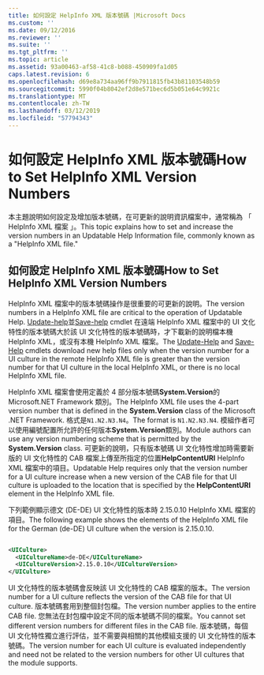 ```yaml
---
title: 如何設定 HelpInfo XML 版本號碼 |Microsoft Docs
ms.custom: ''
ms.date: 09/12/2016
ms.reviewer: ''
ms.suite: ''
ms.tgt_pltfrm: ''
ms.topic: article
ms.assetid: 93a00463-af58-41c8-b088-450909fa1d05
caps.latest.revision: 6
ms.openlocfilehash: d69e8a734aa96ff9b7911815fb43b81103548b59
ms.sourcegitcommit: 5990f04b8042ef2d8e571bec6d5b051e64c9921c
ms.translationtype: MT
ms.contentlocale: zh-TW
ms.lasthandoff: 03/12/2019
ms.locfileid: "57794343"
---
```

# <a name="how-to-set-helpinfo-xml-version-numbers"></a><span data-ttu-id="ff87c-102">如何設定 HelpInfo XML 版本號碼</span><span class="sxs-lookup"><span data-stu-id="ff87c-102">How to Set HelpInfo XML Version Numbers</span></span>

<span data-ttu-id="ff87c-103">本主題說明如何設定及增加版本號碼，在可更新的說明資訊檔案中，通常稱為 「 HelpInfo XML 檔案 」。</span><span class="sxs-lookup"><span data-stu-id="ff87c-103">This topic explains how to set and increase the version numbers in an Updatable Help Information file, commonly known as a "HelpInfo XML file."</span></span>

## <a name="how-to-set-helpinfo-xml-version-numbers"></a><span data-ttu-id="ff87c-104">如何設定 HelpInfo XML 版本號碼</span><span class="sxs-lookup"><span data-stu-id="ff87c-104">How to Set HelpInfo XML Version Numbers</span></span>

<span data-ttu-id="ff87c-105">HelpInfo XML 檔案中的版本號碼操作是很重要的可更新的說明。</span><span class="sxs-lookup"><span data-stu-id="ff87c-105">The version numbers in a HelpInfo XML file are critical to the operation of Updatable Help.</span></span> <span data-ttu-id="ff87c-106">[Update-help](/powershell/module/Microsoft.PowerShell.Core/Update-Help)並[Save-help](/powershell/module/Microsoft.PowerShell.Core/Update-Help) cmdlet 在遠端 HelpInfo XML 檔案中的 UI 文化特性的版本號碼大於該 UI 文化特性的版本號碼時，才下載新的說明檔本機 HelpInfo XML，或沒有本機 HelpInfo XML 檔案。</span><span class="sxs-lookup"><span data-stu-id="ff87c-106">The [Update-Help](/powershell/module/Microsoft.PowerShell.Core/Update-Help) and [Save-Help](/powershell/module/Microsoft.PowerShell.Core/Update-Help) cmdlets download new help files only when the version number for a UI culture in the remote HelpInfo XML file is greater than the version number for that UI culture in the local HelpInfo XML, or there is no local HelpInfo XML file.</span></span>

<span data-ttu-id="ff87c-107">HelpInfo XML 檔案會使用定義於 4 部分版本號碼**System.Version**的 Microsoft.NET Framework 類別。</span><span class="sxs-lookup"><span data-stu-id="ff87c-107">The HelpInfo XML file uses the 4-part version number that is defined in the **System.Version** class of the Microsoft .NET Framework.</span></span> <span data-ttu-id="ff87c-108">格式是`N1.N2.N3.N4`。</span><span class="sxs-lookup"><span data-stu-id="ff87c-108">The format is `N1.N2.N3.N4`.</span></span> <span data-ttu-id="ff87c-109">模組作者可以使用編號配置所允許的任何版本**System.Version**類別。</span><span class="sxs-lookup"><span data-stu-id="ff87c-109">Module authors can use any version numbering scheme that is permitted by the **System.Version** class.</span></span> <span data-ttu-id="ff87c-110">可更新的說明，只有版本號碼 UI 文化特性增加時需要新版的 UI 文化特性的 CAB 檔案上傳至所指定的位置**HelpContentURI** HelpInfo XML 檔案中的項目。</span><span class="sxs-lookup"><span data-stu-id="ff87c-110">Updatable Help requires only that the version number for a UI culture increase when a new version of the CAB file for that UI culture is uploaded to the location that is specified by the **HelpContentURI** element in the HelpInfo XML file.</span></span>

<span data-ttu-id="ff87c-111">下列範例顯示德文 (DE-DE) UI 文化特性的版本時 2.15.0.10 HelpInfo XML 檔案的項目。</span><span class="sxs-lookup"><span data-stu-id="ff87c-111">The following example shows the elements of the HelpInfo XML file for the German (de-DE) UI culture when the version is 2.15.0.10.</span></span>

```xml

<UICulture>
  <UICultureName>de-DE</UICultureName>
  <UICultureVersion>2.15.0.10</UICultureVersion>
</UICulture>
```

<span data-ttu-id="ff87c-112">UI 文化特性的版本號碼會反映該 UI 文化特性的 CAB 檔案的版本。</span><span class="sxs-lookup"><span data-stu-id="ff87c-112">The version number for a UI culture reflects the version of the CAB file for that UI culture.</span></span> <span data-ttu-id="ff87c-113">版本號碼套用到整個封包檔。</span><span class="sxs-lookup"><span data-stu-id="ff87c-113">The version number applies to the entire CAB file.</span></span> <span data-ttu-id="ff87c-114">您無法在封包檔中設定不同的版本號碼不同的檔案。</span><span class="sxs-lookup"><span data-stu-id="ff87c-114">You cannot set different version numbers for different files in the CAB file.</span></span> <span data-ttu-id="ff87c-115">版本號碼，每個 UI 文化特性獨立進行評估，並不需要與相關的其他模組支援的 UI 文化特性的版本號碼。</span><span class="sxs-lookup"><span data-stu-id="ff87c-115">The version number for each UI culture is evaluated independently and need not be related to the version numbers for other UI cultures that the module supports.</span></span>